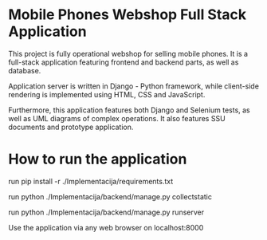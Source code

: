 # Mobile Phones Webshop Full Stack Application

This project is fully operational webshop for selling mobile phones. It is a full-stack application featuring frontend and backend parts, as well as database. 

Application server is written in Django - Python framework, while client-side rendering is implemented using HTML, CSS and JavaScript. 

Furthermore, this application features both Django and Selenium tests, as well as UML diagrams of complex operations. It also features SSU documents and prototype application. 

# How to run the application

run pip install -r ./Implementacija/requirements.txt

run python ./Implementacija/backend/manage.py collectstatic

run python ./Implementacija/backend/manage.py runserver

Use the application via any web browser on localhost:8000

